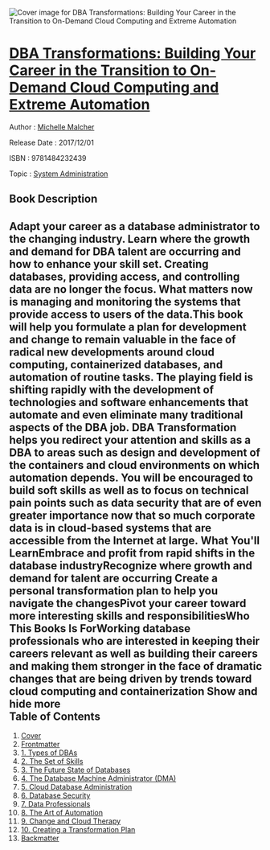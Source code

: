 ![Cover image for DBA Transformations: Building Your Career in the Transition to On-Demand Cloud Computing and Extreme Automation](https://imgdetail.ebookreading.net/cover/cover/system_admin/EB9781484232439.jpg)

[DBA Transformations: Building Your Career in the Transition to On-Demand Cloud Computing and Extreme Automation](https://ebookreading.net/view/book/DBA+Transformations%3A+Building+Your+Career+in+the+Transition+to+On-Demand+Cloud+Computing+and+Extreme+Automation-EB9781484232439_1.html "DBA Transformations: Building Your Career in the Transition to On-Demand Cloud Computing and Extreme Automation")
====================================================================================================================

Author : [Michelle Malcher](https://ebookreading.net/search/author/Michelle+Malcher)

Release Date : 2017/12/01

ISBN : 9781484232439

Topic : [System Administration](https://ebookreading.net/search/category/system-administration)

Book Description
-----------------

 Adapt your career as a database administrator to the changing industry. Learn where the growth and demand for DBA talent are occurring and how to enhance your skill set. Creating databases, providing access, and controlling data are no longer the focus. What matters now is managing and monitoring the systems that provide access to users of the data.This book will help you formulate a plan for development and change to remain valuable in the face of radical new developments around cloud computing, containerized databases, and automation of routine tasks. The playing field is shifting rapidly with the development of technologies and software enhancements that automate and even eliminate many traditional aspects of the DBA job. DBA Transformation helps you redirect your attention and skills as a DBA to areas such as design and development of the containers and cloud environments on which automation depends. You will be encouraged to build soft skills as well as to focus on technical pain points such as data security that are of even greater importance now that so much corporate data is in cloud-based systems that are accessible from the Internet at large. What You'll LearnEmbrace and profit from rapid shifts in the database industryRecognize where growth and demand for talent are occurring Create a personal transformation plan to help you navigate the changesPivot your career toward more interesting skills and responsibilitiesWho This Books Is ForWorking database professionals who are interested in keeping their careers relevant as well as building their careers and making them stronger in the face of dramatic changes that are being driven by trends toward cloud computing and containerization        Show and hide more                
Table of Contents
-----------------

1. [Cover](https://ebookreading.net/view/book/DBA+Transformations%3A+Building+Your+Career+in+the+Transition+to+On-Demand+Cloud+Computing+and+Extreme+Automation-EB9781484232439_1.html)
1. [Frontmatter](https://ebookreading.net/view/book/DBA+Transformations%3A+Building+Your+Career+in+the+Transition+to+On-Demand+Cloud+Computing+and+Extreme+Automation-EB9781484232439_2.html)
1. [1. Types of DBAs](https://ebookreading.net/view/book/DBA+Transformations%3A+Building+Your+Career+in+the+Transition+to+On-Demand+Cloud+Computing+and+Extreme+Automation-EB9781484232439_3.html)
1. [2. The Set of Skills](https://ebookreading.net/view/book/DBA+Transformations%3A+Building+Your+Career+in+the+Transition+to+On-Demand+Cloud+Computing+and+Extreme+Automation-EB9781484232439_4.html)
1. [3. The Future State of Databases](https://ebookreading.net/view/book/DBA+Transformations%3A+Building+Your+Career+in+the+Transition+to+On-Demand+Cloud+Computing+and+Extreme+Automation-EB9781484232439_5.html)
1. [4. The Database Machine Administrator (DMA)](https://ebookreading.net/view/book/DBA+Transformations%3A+Building+Your+Career+in+the+Transition+to+On-Demand+Cloud+Computing+and+Extreme+Automation-EB9781484232439_6.html)
1. [5. Cloud Database Administration](https://ebookreading.net/view/book/DBA+Transformations%3A+Building+Your+Career+in+the+Transition+to+On-Demand+Cloud+Computing+and+Extreme+Automation-EB9781484232439_7.html)
1. [6. Database Security](https://ebookreading.net/view/book/DBA+Transformations%3A+Building+Your+Career+in+the+Transition+to+On-Demand+Cloud+Computing+and+Extreme+Automation-EB9781484232439_8.html)
1. [7. Data Professionals](https://ebookreading.net/view/book/DBA+Transformations%3A+Building+Your+Career+in+the+Transition+to+On-Demand+Cloud+Computing+and+Extreme+Automation-EB9781484232439_9.html)
1. [8. The Art of Automation](https://ebookreading.net/view/book/DBA+Transformations%3A+Building+Your+Career+in+the+Transition+to+On-Demand+Cloud+Computing+and+Extreme+Automation-EB9781484232439_10.html)
1. [9. Change and Cloud Therapy](https://ebookreading.net/view/book/DBA+Transformations%3A+Building+Your+Career+in+the+Transition+to+On-Demand+Cloud+Computing+and+Extreme+Automation-EB9781484232439_11.html)
1. [10. Creating a Transformation Plan](https://ebookreading.net/view/book/DBA+Transformations%3A+Building+Your+Career+in+the+Transition+to+On-Demand+Cloud+Computing+and+Extreme+Automation-EB9781484232439_12.html)
1. [Backmatter](https://ebookreading.net/view/book/DBA+Transformations%3A+Building+Your+Career+in+the+Transition+to+On-Demand+Cloud+Computing+and+Extreme+Automation-EB9781484232439_13.html)
